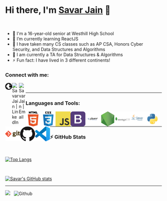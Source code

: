 # Hi there, I'm [Savar Jain][website] 👋

<br>

- 🔭 I'm a 16-year-old senior at Westhill High School
- 🌱 I’m currently learning ReactJS
- 👯 I have taken many CS classes such as AP CSA, Honors Cyber Security, and Data Structures and Algorithms
- 🥅 I am currently a TA for Data Structures & Algorithms
- ⚡ Fun fact: I have lived in 3 different continents!

### Connect with me:

[<img align="left" alt="jainsavar.com" width="22px" src="https://raw.githubusercontent.com/iconic/open-iconic/master/svg/globe.svg" />][website]

[<img align="left" alt="Savar Jain | LinkedIn" width="22px" src="https://cdn.jsdelivr.net/npm/simple-icons@v3/icons/linkedin.svg" />][linkedin]

[<img align="left" alt="Savar Jain | Email" width="22px" src="https://cdn.jsdelivr.net/npm/simple-icons@v3/icons/gmail.svg" />][email]

<br />

---

### Languages and Tools:

<img align="left" alt="HTML5" width="48px" src="https://raw.githubusercontent.com/github/explore/80688e429a7d4ef2fca1e82350fe8e3517d3494d/topics/html/html.png" />

<img align="left" alt="CSS3" width="48px" src="https://raw.githubusercontent.com/github/explore/80688e429a7d4ef2fca1e82350fe8e3517d3494d/topics/css/css.png" />

<img align="left" alt="JavaScript" width="48px" src="https://raw.githubusercontent.com/github/explore/80688e429a7d4ef2fca1e82350fe8e3517d3494d/topics/javascript/javascript.png" />

<img align="left" alt="Bootstrap" width="48px" src="https://raw.githubusercontent.com/github/explore/e94815998e4e0713912fed477a1f346ec04c3da2/topics/bootstrap/bootstrap.png" />

<img align="left" alt="jQuery" width="48px" src="https://raw.githubusercontent.com/github/explore/80688e429a7d4ef2fca1e82350fe8e3517d3494d/topics/jquery/jquery.png" />

<img align="left" alt="Node.js" width="48px" src="https://raw.githubusercontent.com/github/explore/80688e429a7d4ef2fca1e82350fe8e3517d3494d/topics/nodejs/nodejs.png" />

<img align="left" alt="MongoDB" width="48px" src="https://raw.githubusercontent.com/github/explore/80688e429a7d4ef2fca1e82350fe8e3517d3494d/topics/mongodb/mongodb.png" />

<img align="left" alt="Java" width="48px" src="https://raw.githubusercontent.com/github/explore/80688e429a7d4ef2fca1e82350fe8e3517d3494d/topics/java/java.png" />

<img align="left" alt="Python" width="48px" src="https://raw.githubusercontent.com/github/explore/80688e429a7d4ef2fca1e82350fe8e3517d3494d/topics/python/python.png" />

<img align="left" alt="Git" width="48px" src="https://raw.githubusercontent.com/github/explore/80688e429a7d4ef2fca1e82350fe8e3517d3494d/topics/git/git.png" />

<img align="left" alt="GitHub" width="48px" src="https://raw.githubusercontent.com/github/explore/78df643247d429f6cc873026c0622819ad797942/topics/github/github.png" />

<img align="left" alt="Visual Studio Code" width="48px" src="https://raw.githubusercontent.com/github/explore/80688e429a7d4ef2fca1e82350fe8e3517d3494d/topics/visual-studio-code/visual-studio-code.png" />

<br>
<br>

---

 ### :zap: GitHub Stats

<br>

[![Top Langs](https://github-readme-stats.vercel.app/api/top-langs/?username=SavarJ&layout=compact&langs_count=8&theme=blueberry)](https://github.com/anuraghazra/github-readme-stats)

<br>

[![Savar's GitHub stats](https://github-readme-stats.vercel.app/api?username=SavarJ&hide=prs,issues&theme=blueberry&show_icons=true&count_private=true)](https://github.com/anuraghazra/github-readme-stats)


---

![](https://komarev.com/ghpvc/?username=SavarJ&color=brightgreen)
&nbsp; ![Github](https://img.shields.io/github/followers/SavarJ?label=Follow%20Me%21&style=social)

[website]: https://www.jainsavar.com
[linkedin]: https://linkedin.com/in/savarjain
[email]: mailto:jainsavar@gmail.com
